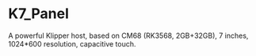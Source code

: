# K7_Panel
A powerful Klipper host, based on CM68 (RK3568, 2GB+32GB), 7 inches, 1024*600 resolution, capacitive touch.
